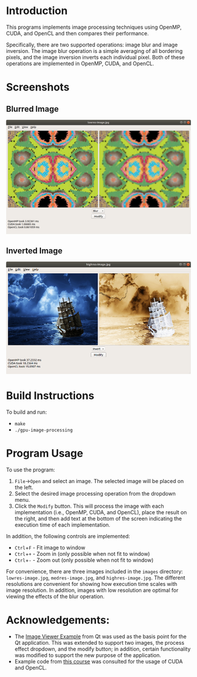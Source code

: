 # Introduction
This programs implements image processing techniques using OpenMP, CUDA, and OpenCL and then compares their performance.

Specifically, there are two supported operations: image blur and image inversion. The image blur operation is a
simple averaging of all bordering pixels, and the image inversion inverts each individual pixel.
Both of these operations are implemented in OpenMP, CUDA, and OpenCL.


# Screenshots
## Blurred Image
![blurred image](screenshots/blurred-image.png)

## Inverted Image
![inverted image](screenshots/inverted-image.png)

# Build Instructions
To build and run:
- `make`
- `./gpu-image-processing`


# Program Usage
To use the program:
1. `File`->`Open` and select an image. The selected image will be placed on the left.
2. Select the desired image processing operation from the dropdown menu.
3. Click the `Modify` button. This will process the image with each implementation (i.e., OpenMP, CUDA, and OpenCL),
    place the result on the right, and then add text at the bottom of the screen indicating the execution time of each
    implementation.

In addition, the following controls are implemented:
- `Ctrl`+`F` - Fit image to window
- `Ctrl`+`+` - Zoom in (only possible when not fit to window)
- `Ctrl`+`-` - Zoom out (only possible when not fit to window)

For convenience, there are three images included in the `images` directory: `lowres-image.jpg`, `medres-image.jpg`, and `highres-image.jpg`.
The different resolutions are convenient for showing how execution time scales with image resolution. In addition,
images with low resolution are optimal for viewing the effects of the blur operation.

# Acknowledgements:
- The [Image Viewer Example](https://doc.qt.io/qt-5/qtwidgets-widgets-imageviewer-example.html) from Qt was used as the
  basis point for the Qt application. This was extended to support two images, the process effect dropdown, and the modify button;
  in addition, certain functionality was modified to support the new purpose of the application.
- Example code from [this course](http://www.prinmath.com/csci5229/Sp19/description.html) was consulted for the usage of CUDA and OpenCL.
